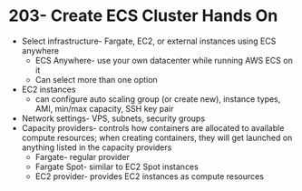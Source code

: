# 203- Create ECS Cluster Hands On
- Select infrastructure- Fargate, EC2, or external instances using ECS anywhere
	- ECS Anywhere- use your own datacenter while running AWS ECS on it
	- Can select more than one option
- EC2 instances
	- can configure auto scaling group (or create new), instance types, AMI, min/max capacity, SSH key pair
- Network settings- VPS, subnets, security groups
- Capacity providers- controls how containers are allocated to available compute resources; when creating containers, they will get launched on anything listed in the capacity providers
	- Fargate- regular provider
	- Fargate Spot- similar to EC2 Spot instances
	- EC2 provider- provides EC2 instances as compute resources